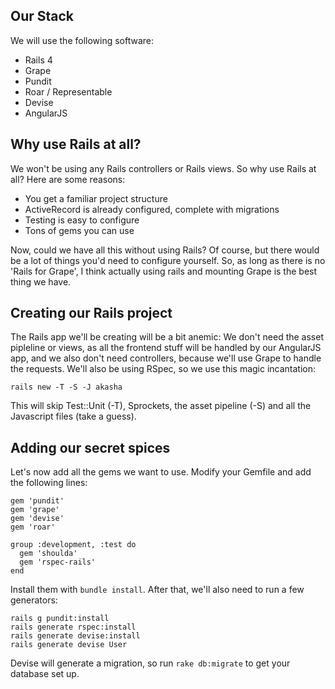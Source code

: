 
## Our Stack

We will use the following software:

- Rails 4
- Grape
- Pundit
- Roar / Representable
- Devise
- AngularJS

## Why use Rails at all?

We won't be using any Rails controllers or Rails views. So why use Rails at all? Here are some reasons:

- You get a familiar project structure
- ActiveRecord is already configured, complete with migrations
- Testing is easy to configure
- Tons of gems you can use

Now, could we have all this without using Rails? Of course, but there would be a
lot of things you'd need to configure yourself. So, as long as there is no
'Rails for Grape', I think actually using rails and mounting Grape is the best
thing we have.

## Creating our Rails project

The Rails app we'll be creating will be a bit anemic: We don't need the asset
pipleline or views, as all the frontend stuff will be handled by our AngularJS app, and
we also don't need controllers, because we'll use Grape to handle the requests.
We'll also be using RSpec, so we use this magic incantation:

`rails new -T -S -J akasha`

This will skip Test::Unit (-T), Sprockets, the asset pipeline (-S) and all the
Javascript files (take a guess).

## Adding our secret spices

Let's now add all the gems we want to use. Modify your Gemfile and add the following lines:

```
gem 'pundit'
gem 'grape'
gem 'devise'
gem 'roar'

group :development, :test do
  gem 'shoulda'
  gem 'rspec-rails'
end
```

Install them with `bundle install`. After that, we'll also need to run a few generators:

```
rails g pundit:install
rails generate rspec:install
rails generate devise:install
rails generate devise User
```

Devise will generate a migration, so run `rake db:migrate` to get your database set up.
